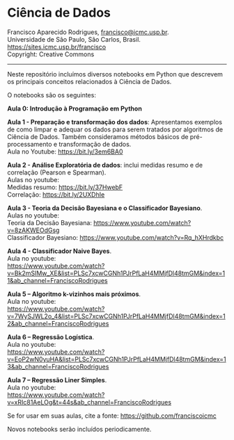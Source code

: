 # Ciência de Dados
Francisco Aparecido Rodrigues, francisco@icmc.usp.br.<br>
Universidade de São Paulo, São Carlos, Brasil.<br>
https://sites.icmc.usp.br/francisco <br>
Copyright: Creative Commons
<hr>

Neste repositório incluímos diversos notebooks em Python que descrevem os principais conceitos relacionados à Ciência de Dados.

O notebooks são os seguintes:

**Aula 0: Introdução à Programação em Python**

**Aula 1 - Preparação e transformação dos dados**: Apresentamos exemplos de como limpar e adequar os dados para serem tratados por algoritmos de Ciência de Dados. Também consideramos métodos básicos de pré-processamento e transformação de dados.<br>
Aula no Youtube: https://bit.ly/3em6BA0

**Aula 2 - Análise Exploratória de dados**: inclui medidas resumo e de correlação (Pearson e Spearman).<br>
Aulas no youtube: <br> 
Medidas resumo: https://bit.ly/37HwebF <br>
Correlação: https://bit.ly/2UXDhIe <br>

**Aula 3 - Teoria da Decisão Bayesiana e o Classificador Bayesiano**.<br>
Aulas no youtube: <br> 
Teoria da Decisão Bayesiana: https://www.youtube.com/watch?v=8zAKWEOdGsg <br>
Classificador Bayesiano: https://www.youtube.com/watch?v=Rq_hXHrdkbc <br>

**Aula 4 - Classificador Naive Bayes**.<br>
Aula no youtube: <br> 
https://www.youtube.com/watch?v=Bk2mSIMw_XE&list=PLSc7xcwCGNh1PJrPfLaH4MMjfDl48tmGM&index=11&ab_channel=FranciscoRodrigues

**Aula 5 – Algoritmo k-vizinhos mais próximos**.<br>
Aula no youtube: <br> 
https://www.youtube.com/watch?v=7WySJWL2o_4&list=PLSc7xcwCGNh1PJrPfLaH4MMjfDl48tmGM&index=12&ab_channel=FranciscoRodrigues

**Aula 6 – Regressão Logística**.<br>
Aula no youtube: <br> 
https://www.youtube.com/watch?v=EoP2wN0yuHA&list=PLSc7xcwCGNh1PJrPfLaH4MMjfDl48tmGM&index=13&ab_channel=FranciscoRodrigues

**Aula 7 – Regressão Liner Simples**.<br>
Aula no youtube: <br> 
https://www.youtube.com/watch?v=xRIc81AeLOg&t=44s&ab_channel=FranciscoRodrigues

Se for usar em suas aulas, cite a fonte: https://github.com/franciscoicmc

Novos notebooks serão incluídos periodicamente. 
